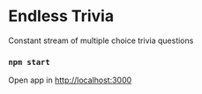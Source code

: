 # Endless Trivia

Constant stream of multiple choice trivia questions

### `npm start`

 Open app in [http://localhost:3000](http://localhost:3000) 
